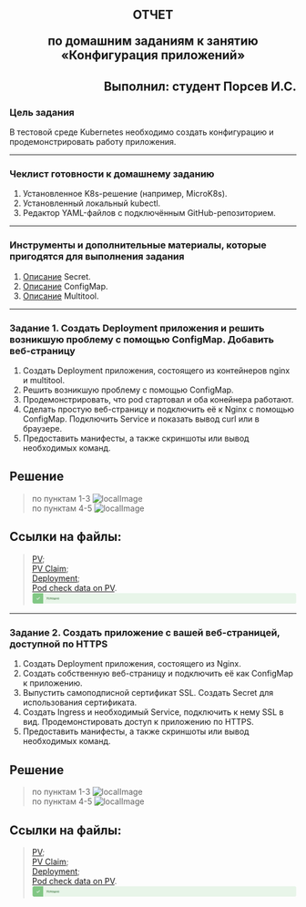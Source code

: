 ## <p style="text-align: center;">ОТЧЕТ</p> <p style="text-align: center;">по домашним заданиям к занятию «Конфигурация приложений»</p>
## <p style="text-align: right;">Выполнил: студент Порсев И.С.</p>

### Цель задания

В тестовой среде Kubernetes необходимо создать конфигурацию и продемонстрировать работу приложения.

------

### Чеклист готовности к домашнему заданию

1. Установленное K8s-решение (например, MicroK8s).
2. Установленный локальный kubectl.
3. Редактор YAML-файлов с подключённым GitHub-репозиторием.

------

### Инструменты и дополнительные материалы, которые пригодятся для выполнения задания

1. [Описание](https://kubernetes.io/docs/concepts/configuration/secret/) Secret.
2. [Описание](https://kubernetes.io/docs/concepts/configuration/configmap/) ConfigMap.
3. [Описание](https://github.com/wbitt/Network-MultiTool) Multitool.

------

### Задание 1. Создать Deployment приложения и решить возникшую проблему с помощью ConfigMap. Добавить веб-страницу

1. Создать Deployment приложения, состоящего из контейнеров nginx и multitool.
2. Решить возникшую проблему с помощью ConfigMap.
3. Продемонстрировать, что pod стартовал и оба конейнера работают.
4. Сделать простую веб-страницу и подключить её к Nginx с помощью ConfigMap. Подключить Service и показать вывод curl или в браузере.
5. Предоставить манифесты, а также скриншоты или вывод необходимых команд.

## Решение
> по пунктам 1-3
![localImage](./screen_VII.07_1.png)        
> по пунктам 4-5
![localImage](./screen_VII.07_2.png) 

## Ссылки на файлы:
>[PV](./conf/pv_1.yaml);       
>[PV Claim](./conf/pv-claim_1.yaml);      
>[Deployment](./conf/depl1.yaml);     
>[Pod check data on PV](./conf/check_pv.yaml).         
![localImage](./Yes.png)


------

### Задание 2. Создать приложение с вашей веб-страницей, доступной по HTTPS 

1. Создать Deployment приложения, состоящего из Nginx.
2. Создать собственную веб-страницу и подключить её как ConfigMap к приложению.
3. Выпустить самоподписной сертификат SSL. Создать Secret для использования сертификата.
4. Создать Ingress и необходимый Service, подключить к нему SSL в вид. Продемонстировать доступ к приложению по HTTPS. 
4. Предоставить манифесты, а также скриншоты или вывод необходимых команд.

## Решение
> по пунктам 1-3
![localImage](./screen_VII.07_1.png)        
> по пунктам 4-5
![localImage](./screen_VII.07_2.png) 

## Ссылки на файлы:
>[PV](./conf/pv_1.yaml);       
>[PV Claim](./conf/pv-claim_1.yaml);      
>[Deployment](./conf/depl1.yaml);     
>[Pod check data on PV](./conf/check_pv.yaml).         
![localImage](./Yes.png)
